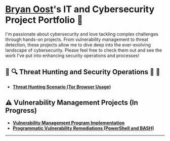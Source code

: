 # <a href="https://www.linkedin.com/in/oostbryan/">Bryan Oost</a>'s IT and Cybersecurity Project Portfolio 🔐

I'm passionate about cybersecurity and love tackling complex challenges through hands-on projects. From vulnerability management to threat detection, these projects allow me to dive deep into the ever-evolving landscape of cybersecurity. Please feel free to check them out and see the work I’ve put into enhancing security operations and processes!


##  🚨 🔍 Threat Hunting and Security Operations 🔮 🚨

- **[Threat Hunting Scenario (Tor Browser Usage)](https://github.com/bryanoost/threat-hunting-scenario-tor)**


## ⚠️ Vulnerability Management Projects (In Progress)

- **[Vulnerability Management Program Implementation]()**
- **[Programmatic Vulnerability Remediations (PowerShell and BASH)]()**

<hr/>

